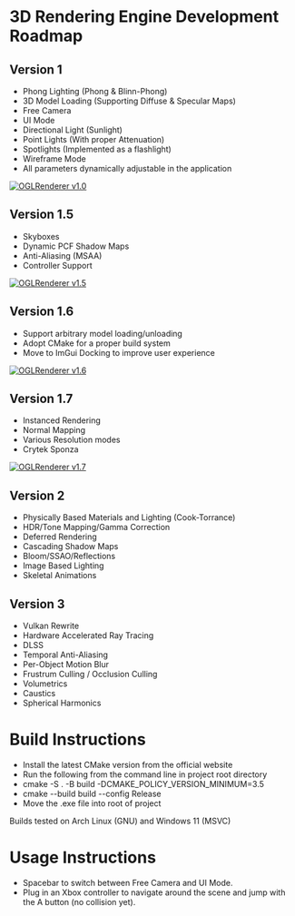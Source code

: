 # 3D Rendering Engine Development Roadmap

## Version 1
- Phong Lighting (Phong & Blinn-Phong)
- 3D Model Loading (Supporting Diffuse & Specular Maps)
- Free Camera
- UI Mode
- Directional Light (Sunlight)
- Point Lights (With proper Attenuation)
- Spotlights (Implemented as a flashlight)
- Wireframe Mode
- All parameters dynamically adjustable in the application

[![OGLRenderer v1.0](https://img.youtube.com/vi/pXJLGCEeVWc/0.jpg)](https://www.youtube.com/watch?v=pXJLGCEeVWc)

## Version 1.5
- Skyboxes
- Dynamic PCF Shadow Maps
- Anti-Aliasing (MSAA)
- Controller Support

[![OGLRenderer v1.5](https://img.youtube.com/vi/YpSUtLvGxqE/0.jpg)](https://www.youtube.com/watch?v=YpSUtLvGxqE)

## Version 1.6
- Support arbitrary model loading/unloading
- Adopt CMake for a proper build system
- Move to ImGui Docking to improve user experience

[![OGLRenderer v1.6](https://img.youtube.com/vi/e7xCygjkNcU/0.jpg)](https://www.youtube.com/watch?v=e7xCygjkNcU)

## Version 1.7
- Instanced Rendering
- Normal Mapping
- Various Resolution modes
- Crytek Sponza

[![OGLRenderer v1.7](https://img.youtube.com/vi/PC8fdYX1EY8/0.jpg)](https://www.youtube.com/watch?v=PC8fdYX1EY8)

## Version 2
- Physically Based Materials and Lighting (Cook-Torrance)
- HDR/Tone Mapping/Gamma Correction
- Deferred Rendering
- Cascading Shadow Maps
- Bloom/SSAO/Reflections
- Image Based Lighting
- Skeletal Animations

## Version 3
- Vulkan Rewrite
- Hardware Accelerated Ray Tracing
- DLSS
- Temporal Anti-Aliasing
- Per-Object Motion Blur
- Frustrum Culling / Occlusion Culling
- Volumetrics
- Caustics
- Spherical Harmonics

# Build Instructions

- Install the latest CMake version from the official website
- Run the following from the command line in project root directory
- cmake -S . -B build -DCMAKE_POLICY_VERSION_MINIMUM=3.5
- cmake --build build --config Release
- Move the .exe file into root of project

Builds tested on Arch Linux (GNU) and Windows 11 (MSVC)

# Usage Instructions

- Spacebar to switch between Free Camera and UI Mode. 
- Plug in an Xbox controller to navigate around the scene and jump with the A button (no collision yet).